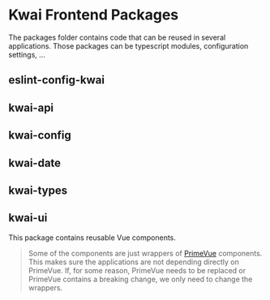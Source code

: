 # Kwai Frontend Packages

The packages folder contains code that can be reused in several applications.
Those packages can be typescript modules, configuration settings, ...

## eslint-config-kwai

## kwai-api

## kwai-config

## kwai-date

## kwai-types

## kwai-ui

This package contains reusable Vue components.

> Some of the components are just wrappers of [PrimeVue](https://primevue.org) components. This makes sure the
> applications are not depending directly on PrimeVue. If, for some reason, PrimeVue needs to be replaced or PrimeVue
> contains a breaking change, we only need to change the wrappers.
